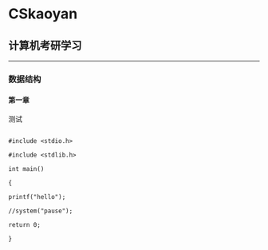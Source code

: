# CSkaoyan
## 计算机考研学习
---
### 数据结构
#### 第一章
测试
```

#include <stdio.h>

#include <stdlib.h>

int main()

{

printf("hello");

//system("pause");

return 0;

}


